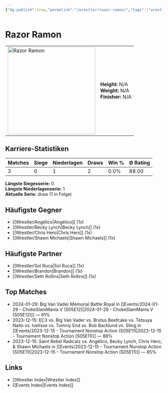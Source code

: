 ```yaml
---
{"dg-publish":true,"permalink":"/wrestler/razor-ramon/","tags":["wrestler"],"noteIcon":"","created":"2025-08-11T09:33:20.591+02:00"}
---
```



# Razor Ramon

<table>
<tr>
<td><img src="Razor Ramon.png" width="280" alt="Razor Ramon"></td>
<td>
<b>Height:</b> N/A<br>
<b>Weight:</b> N/A<br>
<b>Finisher:</b> N/A<br>
</td>
</tr>
</table>

## Karriere-Statistiken

| Matches | Siege | Niederlagen | Draws | Win % | Ø Rating |
|---------|-------|-------------|-------|-------|-----------|
| 3 | 0 | 1 | 2 | 0.0% | 88.00 |

**Längste Siegesserie:** 0<br>**Längste Niederlagenserie:** 1<br>**Aktuelle Serie:** draw (1 in Folge)


## Häufigste Gegner
- [[Wrestler/Angélico\|Angélico]] (1x)
- [[Wrestler/Becky Lynch\|Becky Lynch]] (1x)
- [[Wrestler/Chris Hero\|Chris Hero]] (1x)
- [[Wrestler/Shawn Michaels\|Shawn Michaels]] (1x)

## Häufigste Partner
- [[Wrestler/Sol Ruca\|Sol Ruca]] (1x)
- [[Wrestler/Brandon\|Brandon]] (1x)
- [[Wrestler/Seth Rollins\|Seth Rollins]] (1x)

## Top Matches
- 2024-01-29: Big Van Vader Memorial Battle Royal in [[Events/2024-01-29 - ChokeSlamMania V (S05E12)\|2024-01-29 - ChokeSlamMania V (S05E12)]] — 91%
- 2023-12-15: EC3 vs. Big Van Vader vs. Brutus Beefcake vs. Tetsuya Naito vs. Ivelisse vs. Tommy End vs. Bob Backlund vs. Sting in [[Events/2023-12-15 - Tournament Nonstop Action (S05E11)\|2023-12-15 - Tournament Nonstop Action (S05E11)]] — 88%
- 2023-12-15: Saint Rebel Radicalz vs. Angélico, Becky Lynch, Chris Hero, & Shawn Michaels in [[Events/2023-12-15 - Tournament Nonstop Action (S05E11)\|2023-12-15 - Tournament Nonstop Action (S05E11)]] — 85%

## Links
- [[Wrestler Index\|Wrestler Index]]
- [[Events Index\|Events Index]]
